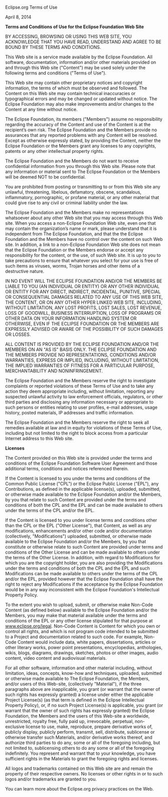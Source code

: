 Eclipse.org Terms of Use

April 8, 2014

**Terms and Conditions of Use for the Eclipse Foundation Web Site**

BY ACCESSING, BROWSING OR USING THIS WEB SITE, YOU ACKNOWLEDGE THAT YOU HAVE READ, UNDERSTAND AND AGREE TO BE BOUND BY THESE TERMS AND CONDITIONS.

This Web site is a service made available by the Eclipse Foundation. All software, documentation, information and/or other materials provided on and through this Web site ("Content") may be used solely under the following terms and conditions ("Terms of Use").

This Web site may contain other proprietary notices and copyright information, the terms of which must be observed and followed. The Content on this Web site may contain technical inaccuracies or typographical errors and may be changed or updated without notice. The Eclipse Foundation may also make improvements and/or changes to the Content at any time without notice.

The Eclipse Foundation, its members ("Members") assume no responsibility regarding the accuracy of the Content and use of the Content is at the recipient’s own risk. The Eclipse Foundation and the Members provide no assurances that any reported problems with any Content will be resolved. Except as otherwise expressly stated, by providing the Content, neither the Eclipse Foundation or the Members grant any licenses to any copyrights, patents or any other intellectual property rights.

The Eclipse Foundation and the Members do not want to receive confidential information from you through this Web site. Please note that any information or material sent to The Eclipse Foundation or the Members will be deemed NOT to be confidential.

You are prohibited from posting or transmitting to or from this Web site any unlawful, threatening, libelous, defamatory, obscene, scandalous, inflammatory, pornographic, or profane material, or any other material that could give rise to any civil or criminal liability under the law.

The Eclipse Foundation and the Members make no representations whatsoever about any other Web site that you may access through this Web site. When you access a non-Eclipse Foundation Web site, even one that may contain the organization’s name or mark, please understand that it is independent from The Eclipse Foundation, and that the the Eclipse Foundation and the Members have no control over the content on such Web site. In addition, a link to a non-Eclipse Foundation Web site does not mean that the Eclipse Foundation or the Members endorse or accept any responsibility for the content, or the use, of such Web site. It is up to you to take precautions to ensure that whatever you select for your use is free of such items as viruses, worms, Trojan horses and other items of a destructive nature.

IN NO EVENT WILL THE ECLIPSE FOUNDATION AND/OR THE MEMBERS BE LIABLE TO YOU (AN INDIVIDUAL OR ENTITY) OR ANY OTHER INDIVIDUAL OR ENTITY FOR ANY DIRECT, INDIRECT, INCIDENTAL, PUNITIVE, SPECIAL OR CONSEQUENTIAL DAMAGES RELATED TO ANY USE OF THIS WEB SITE, THE CONTENT, OR ON ANY OTHER HYPER LINKED WEB SITE, INCLUDING, WITHOUT LIMITATION, ANY LOST PROFITS, LOST SALES, LOST REVENUE, LOSS OF GOODWILL, BUSINESS INTERRUPTION, LOSS OF PROGRAMS OR OTHER DATA ON YOUR INFORMATION HANDLING SYSTEM OR OTHERWISE, EVEN IF THE ECLIPSE FOUNDATION OR THE MEMBERS ARE EXPRESSLY ADVISED OR AWARE OF THE POSSIBILITY OF SUCH DAMAGES OR LOSSES.

ALL CONTENT IS PROVIDED BY THE ECLIPSE FOUNDATION AND/OR THE MEMBERS ON AN "AS IS" BASIS ONLY. THE ECLIPSE FOUNDATION AND THE MEMBERS PROVIDE NO REPRESENTATIONS, CONDITIONS AND/OR WARRANTIES, EXPRESS OR IMPLIED, INCLUDING, WITHOUT LIMITATION, THE IMPLIED WARRANTIES OF FITNESS FOR A PARTICULAR PURPOSE, MERCHANTABILITY AND NONINFRINGEMENT.

The Eclipse Foundation and the Members reserve the right to investigate complaints or reported violations of these Terms of Use and to take any action they deem appropriate including, without limitation, reporting any suspected unlawful activity to law enforcement officials, regulators, or other third parties and disclosing any information necessary or appropriate to such persons or entities relating to user profiles, e-mail addresses, usage history, posted materials, IP addresses and traffic information.

The Eclipse Foundation and the Members reserve the right to seek all remedies available at law and in equity for violations of these Terms of Use, including but not limited to the right to block access from a particular Internet address to this Web site.

**Licenses**

The Content provided on this Web site is provided under the terms and conditions of the Eclipse Foundation Software User Agreement and those additional terms, conditions and notices referenced therein.

If the Content is licensed to you under the terms and conditions of the Common Public License ("CPL") or the Eclipse Public License ("EPL"), any Contributions, as defined in the applicable license(s), uploaded, submitted, or otherwise made available to the Eclipse Foundation and/or the Members, by you that relate to such Content are provided under the terms and conditions of both the CPL and the EPL and can be made available to others under the terms of the CPL and/or the EPL.

If the Content is licensed to you under license terms and conditions other than the CPL or the EPL ("Other License"), that Content, as well as any modifications, enhancements and/or other code and/or documentation (collectively, "Modifications") uploaded, submitted, or otherwise made available to the Eclipse Foundation and/or the Members, by you that constitute or otherwise relate to such Content are provided under terms and conditions of the Other License and can be made available to others under the terms of the Other License. In addition, with regard to Modifications for which you are the copyright holder, you are also providing the Modifications under the terms and conditions of both the CPL and the EPL and such Modifications can be made available to others under the terms of the CPL and/or the EPL, provided however that the Eclipse Foundation shall have the right to reject any Modifications if the acceptance by the Eclipse Foundation would be in any way inconsistent with the Eclipse Foundation's Intellectual Property Policy.

To the extent you wish to upload, submit, or otherwise make Non-Code Content (as defined below) available to the Eclipse Foundation and/or the Members, you may make that material available under the terms and conditions of the EPL or any other license stipulated for that purpose at www.eclipse.org/legal. Non-Code Content is Content for which you own or control all rights, and which is not program code intended to be submitted to a Project and documentation related to such code. For example, Non-Code Content would include data, white papers, dissertations, articles or other literary works, power point presentations, encyclopedias, anthologies, wikis, blogs, diagrams, drawings, sketches, photos or other images, audio content, video content and audiovisual materials.

For all other software, information and other material including, without limitation, ideas, concepts, know-how and techniques, uploaded, submitted or otherwise made available to The Eclipse Foundation, the Members, and/or users of this Web-site, (collectively "Material"), if the three paragraphs above are inapplicable, you grant (or warrant that the owner of such rights has expressly granted) a license under either the applicable Project License(s) (as that term is defined in the Eclipse Intellectual Property Policy), or, if no such Project License(s) is applicable, you grant (or warrant that the owner of such rights has expressly granted) the Eclipse Foundation, the Members and the users of this Web-site a worldwide, unrestricted, royalty free, fully paid up, irrevocable, perpetual, non-exclusive license to use, make, reproduce, prepare derivative works of, publicly display, publicly perform, transmit, sell, distribute, sublicense or otherwise transfer such Materials, and/or derivative works thereof, and authorize third parties to do any, some or all of the foregoing including, but not limited to, sublicensing others to do any some or all of the foregoing indefinitely. You represent and warrant that to your knowledge, you have sufficient rights in the Materials to grant the foregoing rights and licenses.

All logos and trademarks contained on this Web site are and remain the property of their respective owners. No licenses or other rights in or to such logos and/or trademarks are granted to you.

You can learn more about the Eclipse.org privacy practices on the Web.